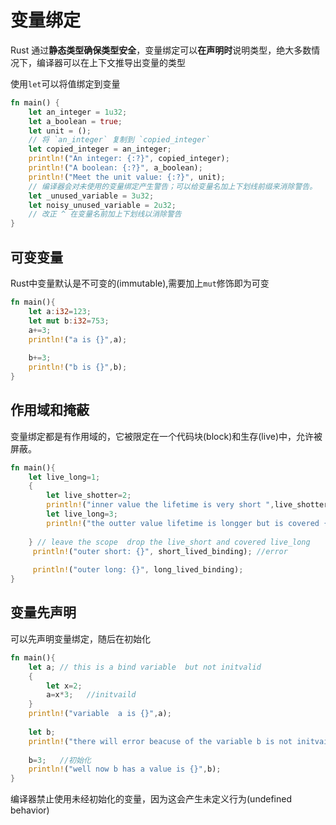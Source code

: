 # 变量绑定

Rust 通过**静态类型确保类型安全**，变量绑定可以**在声明时**说明类型，绝大多数情况下，编译器可以在上下文推导出变量的类型

使用`let`可以将值绑定到变量

```rust
fn main() {
    let an_integer = 1u32;
    let a_boolean = true;
    let unit = ();
    // 将 `an_integer` 复制到 `copied_integer`
    let copied_integer = an_integer;
    println!("An integer: {:?}", copied_integer);
    println!("A boolean: {:?}", a_boolean);
    println!("Meet the unit value: {:?}", unit);
    // 编译器会对未使用的变量绑定产生警告；可以给变量名加上下划线前缀来消除警告。
    let _unused_variable = 3u32;
    let noisy_unused_variable = 2u32;
    // 改正 ^ 在变量名前加上下划线以消除警告
}
```

## 可变变量

Rust中变量默认是不可变的(immutable),需要加上`mut`修饰即为可变

```rust
fn main(){
	let a:i32=123;
    let mut b:i32=753;
    a+=3;
    println!("a is {}",a);
    
    b+=3;
    println!("b is {}",b);
}
```

## 作用域和掩蔽

变量绑定都是有作用域的，它被限定在一个代码块(block)和生存(live)中，允许被屏蔽。

```rust
fn main(){
	let live_long=1;
    {
        let live_shotter=2;
        println!("inner value the lifetime is very short ",live_shotter);
    	let live_long=3;
        println!("the outter value lifetime is longger but is covered {}",live_long);
    	
    } // leave the scope  drop the live_short and covered live_long
	 println!("outer short: {}", short_lived_binding); //error
    
     println!("outer long: {}", long_lived_binding);
}
```

## 变量先声明

可以先声明变量绑定，随后在初始化

```rust
fn main(){
	let a; // this is a bind variable  but not initvalid
    {
        let x=2;
        a=x*3;   //initvaild
    }
    println!("variable  a is {}",a);
    
    let b;    
    println!("there will error beacuse of the variable b is not initvaild {}",b);
    
    b=3;   //初始化
    println!("well now b has a value is {}",b);
}
```

编译器禁止使用未经初始化的变量，因为这会产生未定义行为(undefined behavior)















